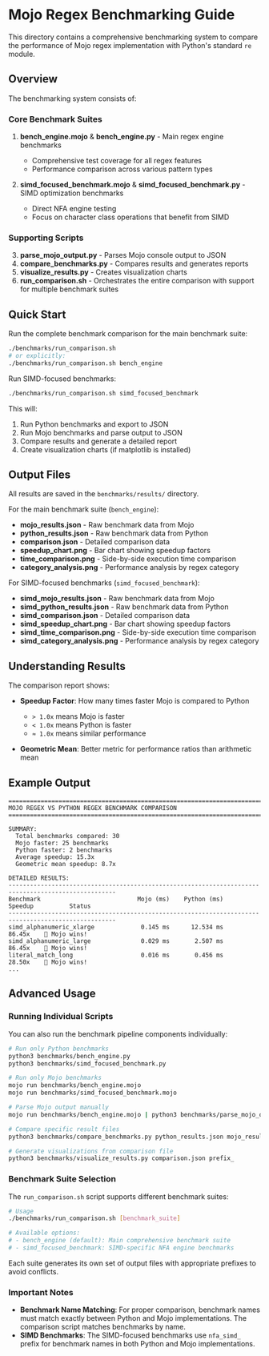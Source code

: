 # Mojo Regex Benchmarking Guide

This directory contains a comprehensive benchmarking system to compare the performance of Mojo regex implementation with Python's standard `re` module.

## Overview

The benchmarking system consists of:

### Core Benchmark Suites
1. **bench_engine.mojo** & **bench_engine.py** - Main regex engine benchmarks
   - Comprehensive test coverage for all regex features
   - Performance comparison across various pattern types

2. **simd_focused_benchmark.mojo** & **simd_focused_benchmark.py** - SIMD optimization benchmarks
   - Direct NFA engine testing
   - Focus on character class operations that benefit from SIMD

### Supporting Scripts
3. **parse_mojo_output.py** - Parses Mojo console output to JSON
4. **compare_benchmarks.py** - Compares results and generates reports
5. **visualize_results.py** - Creates visualization charts
6. **run_comparison.sh** - Orchestrates the entire comparison with support for multiple benchmark suites

## Quick Start

Run the complete benchmark comparison for the main benchmark suite:

```bash
./benchmarks/run_comparison.sh
# or explicitly:
./benchmarks/run_comparison.sh bench_engine
```

Run SIMD-focused benchmarks:

```bash
./benchmarks/run_comparison.sh simd_focused_benchmark
```

This will:
1. Run Python benchmarks and export to JSON
2. Run Mojo benchmarks and parse output to JSON
3. Compare results and generate a detailed report
4. Create visualization charts (if matplotlib is installed)

## Output Files

All results are saved in the `benchmarks/results/` directory.

For the main benchmark suite (`bench_engine`):
- **mojo_results.json** - Raw benchmark data from Mojo
- **python_results.json** - Raw benchmark data from Python
- **comparison.json** - Detailed comparison data
- **speedup_chart.png** - Bar chart showing speedup factors
- **time_comparison.png** - Side-by-side execution time comparison
- **category_analysis.png** - Performance analysis by regex category

For SIMD-focused benchmarks (`simd_focused_benchmark`):
- **simd_mojo_results.json** - Raw benchmark data from Mojo
- **simd_python_results.json** - Raw benchmark data from Python
- **simd_comparison.json** - Detailed comparison data
- **simd_speedup_chart.png** - Bar chart showing speedup factors
- **simd_time_comparison.png** - Side-by-side execution time comparison
- **simd_category_analysis.png** - Performance analysis by regex category

## Understanding Results

The comparison report shows:

- **Speedup Factor**: How many times faster Mojo is compared to Python
  - `> 1.0x` means Mojo is faster
  - `< 1.0x` means Python is faster
  - `≈ 1.0x` means similar performance

- **Geometric Mean**: Better metric for performance ratios than arithmetic mean

## Example Output

```
====================================================================================================
MOJO REGEX VS PYTHON REGEX BENCHMARK COMPARISON
====================================================================================================

SUMMARY:
  Total benchmarks compared: 30
  Mojo faster: 25 benchmarks
  Python faster: 2 benchmarks
  Average speedup: 15.3x
  Geometric mean speedup: 8.7x

DETAILED RESULTS:
----------------------------------------------------------------------------------------------------
Benchmark                           Mojo (ms)    Python (ms)    Speedup          Status
----------------------------------------------------------------------------------------------------
simd_alphanumeric_xlarge             0.145 ms      12.534 ms      86.45x    🚀 Mojo wins!
simd_alphanumeric_large              0.029 ms       2.507 ms      86.45x    🚀 Mojo wins!
literal_match_long                   0.016 ms       0.456 ms      28.50x    🚀 Mojo wins!
...
```

## Advanced Usage

### Running Individual Scripts

You can also run the benchmark pipeline components individually:

```bash
# Run only Python benchmarks
python3 benchmarks/bench_engine.py
python3 benchmarks/simd_focused_benchmark.py

# Run only Mojo benchmarks
mojo run benchmarks/bench_engine.mojo
mojo run benchmarks/simd_focused_benchmark.mojo

# Parse Mojo output manually
mojo run benchmarks/bench_engine.mojo | python3 benchmarks/parse_mojo_output.py custom_output.json

# Compare specific result files
python3 benchmarks/compare_benchmarks.py python_results.json mojo_results.json comparison.json

# Generate visualizations from comparison file
python3 benchmarks/visualize_results.py comparison.json prefix_
```

### Benchmark Suite Selection

The `run_comparison.sh` script supports different benchmark suites:

```bash
# Usage
./benchmarks/run_comparison.sh [benchmark_suite]

# Available options:
# - bench_engine (default): Main comprehensive benchmark suite
# - simd_focused_benchmark: SIMD-specific NFA engine benchmarks
```

Each suite generates its own set of output files with appropriate prefixes to avoid conflicts.

### Important Notes

- **Benchmark Name Matching**: For proper comparison, benchmark names must match exactly between Python and Mojo implementations. The comparison script matches benchmarks by name.
- **SIMD Benchmarks**: The SIMD-focused benchmarks use `nfa_simd_` prefix for benchmark names in both Python and Mojo implementations.
